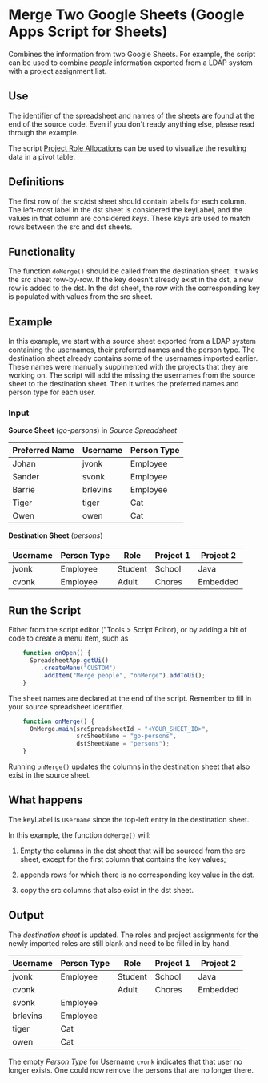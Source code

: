 # Merge Two Google Sheets (Google Apps Script for Sheets)

Combines the information from two Google Sheets.  For example, the script can be used to 
combine *people* information exported from a LDAP system with a project assignment list.

## Use

The identifier of the spreadsheet and names of the sheets are found at the end of
the source code. Even if you don't ready anything else, please read through the 
example.

The script [Project Role Allocations](https://github.com/cvonk/gas-sheets-projectrolealloc)
can be used to visualize the resulting data in a pivot table.

## Definitions

The first row of the src/dst sheet should contain labels for each column.
The left-most label in the dst sheet is considered the keyLabel, and the values in that
column are considered *keys*. These keys are used to match rows between the src and dst
sheets.

## Functionality

The function `doMerge()` should be called from the destination sheet.
It walks the src sheet row-by-row.  If the key doesn't already exist in the dst, a new
row is added to the dst.  In the dst sheet, the row with the corresponding key is populated
with values from the src sheet.

## Example

In this example, we start with a source sheet exported from a LDAP system containing the 
usernames, their preferred names and the person type.
The destination sheet already contains some of the usernames imported earlier. These
names were manually supplmented with the projects that they are working on.
The script will add the missing the usernames from the source sheet to the destination
sheet.  Then it writes the preferred names and person type for each user.

### Input

**Source Sheet** (*go-persons*) in *Source Spreadsheet*

| Preferred Name | Username	 | Person Type |
| -------------- | --------- | ----------- |
| Johan          |	jvonk	   | Employee    |
| Sander         |	svonk    |	Employee   |
| Barrie         |	brlevins |	Employee   |
| Tiger          |	tiger    |	Cat        |
| Owen           |	owen     |	Cat        |

**Destination Sheet** (*persons*)

| Username | Person Type |	Role    |	Project 1 |	Project 2 |
| -------- | ----------- | -------- | --------- | --------- |
| jvonk    |	Employee	 | Student	| School    |	Java      |
| cvonk    |	Employee	 | Adult	  | Chores    |	Embedded  |

## Run the Script

  Either from the script editor ("Tools > Script Editor), or by adding a
  bit of code to create a menu item, such as 

```javascript
    function onOpen() {
      SpreadsheetApp.getUi()
         .createMenu("CUSTOM")
         .addItem("Merge people", "onMerge").addToUi();
    }
```

  The sheet names are declared at the end of the script.  Remember to fill in
  your source spreadsheet identifier.  

```javascript
    function onMerge() {
      OnMerge.main(srcSpreadsheetId = "<YOUR_SHEET_ID>",
                   srcSheetName = "go-persons", 
                   dstSheetName = "persons");
    }
```

  Running `onMerge()` updates the columns in the destination sheet that also exist in the
  source sheet.

## What happens

The keyLabel is `Username` since the top-left entry in the destination sheet. 

In this example, the function `doMerge()` will:

 1. Empty the columns in the dst sheet that will be sourced from the src sheet,
    except for the first column that contains the key values;
    
 2. appends rows for which there is no corresponding key value in the dst.

 3. copy the src columns that also exist in the dst sheet.
    
## Output

The *destination sheet* is updated. The roles and project assignments for the
newly imported roles are still blank and need to be filled in by hand.

| Username | Person Type |	Role   | Project 1 | Project 2 |
| -------- | ----------- | ------- | --------- | --------- |
| jvonk    | Employee	   | Student | School    | Java      |
| cvonk    |         	   | Adult   | Chores    | Embedded  |
| svonk    | Employee	   |         |           |           |
| brlevins | Employee    |         |           |           |
| tiger    | Cat         |         |           |           |
| owen     | Cat         |         |           |           |

The empty *Person Type* for Username `cvonk` indicates that that user no longer exists.  One could now remove the persons that are no longer there.

